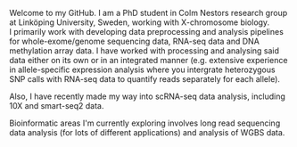 Welcome to my GitHub. 
I am a PhD student in Colm Nestors research group at Linköping University, Sweden, working with X-chromosome biology.<br />
I primarily work with developing data preprocessing and analysis pipelines for whole-exome/genome sequencing data, RNA-seq data and DNA methylation array data. I have worked with processing and analysing said data either on its own or in an integrated manner (e.g. extensive experience in allele-specific expression analysis where you intergrate heterozygous SNP calls with RNA-seq data to quantify reads separately for each allele).	<br />

Also, I have recently made my way into scRNA-seq data analysis, including 10X and smart-seq2 data.

Bioinformatic areas I'm currently exploring involves long read sequencing data analysis (for lots of different applications) and analysis of WGBS data.

